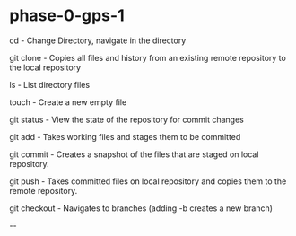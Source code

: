 # phase-0-gps-1

cd - Change Directory, navigate in the directory

git clone - Copies all files and history from an existing remote repository to the local repository

ls - List directory files

touch - Create a new empty file

git status - View the state of the repository for commit changes

git add - Takes working files and stages them to be committed

git commit - Creates a snapshot of the files that are staged on local repository.

git push - Takes committed files on local repository and copies them to the remote repository.

git checkout - Navigates to branches (adding -b creates a new branch)

--